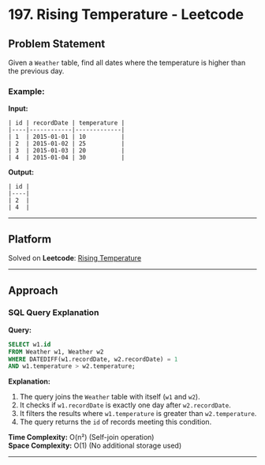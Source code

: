 # 197. Rising Temperature - Leetcode

## Problem Statement
Given a `Weather` table, find all dates where the temperature is higher than the previous day.

### Example:
**Input:**
```
| id | recordDate | temperature |
|----|------------|-------------|
| 1  | 2015-01-01 | 10          |
| 2  | 2015-01-02 | 25          |
| 3  | 2015-01-03 | 20          |
| 4  | 2015-01-04 | 30          |
```
**Output:**
```
| id |
|----|
| 2  |
| 4  |
```

---

## Platform
Solved on **Leetcode**: [Rising Temperature](https://leetcode.com/problems/rising-temperature/)

---

## Approach

### SQL Query Explanation
**Query:**
```sql
SELECT w1.id
FROM Weather w1, Weather w2
WHERE DATEDIFF(w1.recordDate, w2.recordDate) = 1 
AND w1.temperature > w2.temperature;
```

**Explanation:**
1. The query joins the `Weather` table with itself (`w1` and `w2`).
2. It checks if `w1.recordDate` is exactly one day after `w2.recordDate`.
3. It filters the results where `w1.temperature` is greater than `w2.temperature`.
4. The query returns the `id` of records meeting this condition.

**Time Complexity:** O(n²) (Self-join operation)  
**Space Complexity:** O(1) (No additional storage used)

---

